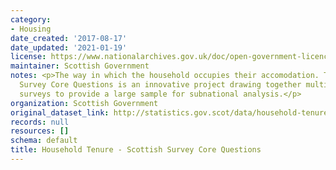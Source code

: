 ```yaml
---
category:
- Housing
date_created: '2017-08-17'
date_updated: '2021-01-19'
license: https://www.nationalarchives.gov.uk/doc/open-government-licence/version/3/
maintainer: Scottish Government
notes: <p>The way in which the household occupies their accomodation. The Scottish
  Survey Core Questions is an innovative project drawing together multiple household
  surveys to provide a large sample for subnational analysis.</p>
organization: Scottish Government
original_dataset_link: http://statistics.gov.scot/data/household-tenure-sscq
records: null
resources: []
schema: default
title: Household Tenure - Scottish Survey Core Questions
---
```


